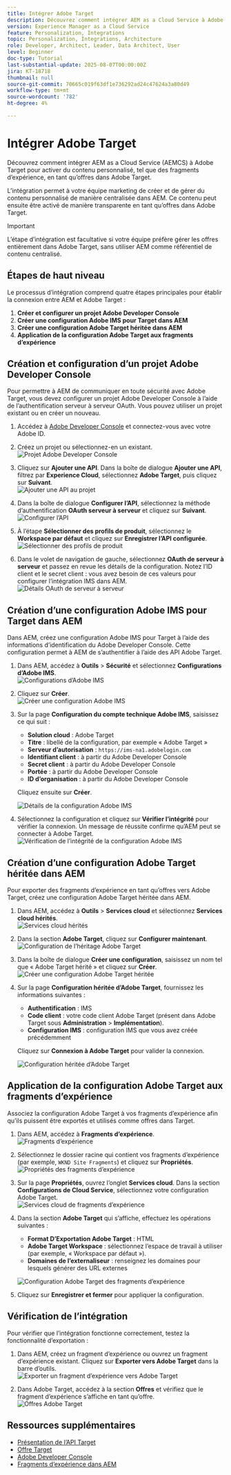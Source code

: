 ```yaml
---
title: Intégrer Adobe Target
description: Découvrez comment intégrer AEM as a Cloud Service à Adobe Target pour gérer et activer du contenu personnalisé (fragments d’expérience) en tant qu’offres.
version: Experience Manager as a Cloud Service
feature: Personalization, Integrations
topic: Personalization, Integrations, Architecture
role: Developer, Architect, Leader, Data Architect, User
level: Beginner
doc-type: Tutorial
last-substantial-update: 2025-08-07T00:00:00Z
jira: KT-18718
thumbnail: null
source-git-commit: 70665c019f63df1e736292ad24c47624a3a80d49
workflow-type: tm+mt
source-wordcount: '782'
ht-degree: 4%

---
```



# Intégrer Adobe Target

Découvrez comment intégrer AEM as a Cloud Service (AEMCS) à Adobe Target pour activer du contenu personnalisé, tel que des fragments d’expérience, en tant qu’offres dans Adobe Target.

L’intégration permet à votre équipe marketing de créer et de gérer du contenu personnalisé de manière centralisée dans AEM. Ce contenu peut ensuite être activé de manière transparente en tant qu’offres dans Adobe Target.

>[!IMPORTANT]
>
>L’étape d’intégration est facultative si votre équipe préfère gérer les offres entièrement dans Adobe Target, sans utiliser AEM comme référentiel de contenu centralisé.

## Étapes de haut niveau

Le processus d’intégration comprend quatre étapes principales pour établir la connexion entre AEM et Adobe Target :

1. **Créer et configurer un projet Adobe Developer Console**
2. **Créer une configuration Adobe IMS pour Target dans AEM**
3. **Créer une configuration Adobe Target héritée dans AEM**
4. **Application de la configuration Adobe Target aux fragments d’expérience**

## Création et configuration d’un projet Adobe Developer Console

Pour permettre à AEM de communiquer en toute sécurité avec Adobe Target, vous devez configurer un projet Adobe Developer Console à l’aide de l’authentification serveur à serveur OAuth. Vous pouvez utiliser un projet existant ou en créer un nouveau.

1. Accédez à [Adobe Developer Console](https://developer.adobe.com/console) et connectez-vous avec votre Adobe ID.

2. Créez un projet ou sélectionnez-en un existant.\
   ![Projet Adobe Developer Console](../assets/setup/adc-project.png)

3. Cliquez sur **Ajouter une API**. Dans la boîte de dialogue **Ajouter une API**, filtrez par **Experience Cloud**, sélectionnez **Adobe Target**, puis cliquez sur **Suivant**.\
   ![Ajouter une API au projet](../assets/setup/adc-add-api.png)

4. Dans la boîte de dialogue **Configurer l’API**, sélectionnez la méthode d’authentification **OAuth serveur à serveur** et cliquez sur **Suivant**.\
   ![Configurer l’API](../assets/setup/adc-configure-api.png)

5. À l’étape **Sélectionner des profils de produit**, sélectionnez le **Workspace par défaut** et cliquez sur **Enregistrer l’API configurée**.\
   ![Sélectionner des profils de produit](../assets/setup/adc-select-product-profiles.png)

6. Dans le volet de navigation de gauche, sélectionnez **OAuth de serveur à serveur** et passez en revue les détails de la configuration. Notez l’ID client et le secret client : vous avez besoin de ces valeurs pour configurer l’intégration IMS dans AEM.
   ![Détails OAuth de serveur à serveur](../assets/setup/adc-oauth-server-to-server.png)

## Création d’une configuration Adobe IMS pour Target dans AEM

Dans AEM, créez une configuration Adobe IMS pour Target à l’aide des informations d’identification du Adobe Developer Console. Cette configuration permet à AEM de s’authentifier à l’aide des API Adobe Target.

1. Dans AEM, accédez à **Outils** > **Sécurité** et sélectionnez **Configurations d’Adobe IMS**.\
   ![Configurations d’Adobe IMS](../assets/setup/aem-ims-configurations.png)

2. Cliquez sur **Créer**.\
   ![Créer une configuration Adobe IMS](../assets/setup/aem-create-ims-configuration.png)

3. Sur la page **Configuration du compte technique Adobe IMS**, saisissez ce qui suit :
   - **Solution cloud** : Adobe Target
   - **Titre** : libellé de la configuration, par exemple « Adobe Target »
   - **Serveur d’autorisation** : `https://ims-na1.adobelogin.com`
   - **Identifiant client** : à partir du Adobe Developer Console
   - **Secret client** : à partir du Adobe Developer Console
   - **Portée** : à partir du Adobe Developer Console
   - **ID d’organisation** : à partir du Adobe Developer Console

   Cliquez ensuite sur **Créer**.

   ![Détails de la configuration Adobe IMS](../assets/setup/aem-ims-configuration-details.png)

4. Sélectionnez la configuration et cliquez sur **Vérifier l’intégrité** pour vérifier la connexion. Un message de réussite confirme qu’AEM peut se connecter à Adobe Target.\
   ![Vérification de l’intégrité de la configuration Adobe IMS](../assets/setup/aem-ims-configuration-health-check.png)

## Création d’une configuration Adobe Target héritée dans AEM

Pour exporter des fragments d’expérience en tant qu’offres vers Adobe Target, créez une configuration Adobe Target héritée dans AEM.

1. Dans AEM, accédez à **Outils** > **Services cloud** et sélectionnez **Services cloud hérités**.\
   ![ Services cloud hérités ](../assets/setup/aem-legacy-cloud-services.png)

2. Dans la section **Adobe Target**, cliquez sur **Configurer maintenant**.\
   ![Configuration de l’héritage Adobe Target](../assets/setup/aem-configure-adobe-target-legacy.png)

3. Dans la boîte de dialogue **Créer une configuration**, saisissez un nom tel que « Adobe Target hérité » et cliquez sur **Créer**.\
   ![Créer une configuration Adobe Target héritée](../assets/setup/aem-create-adobe-target-legacy-configuration.png)

4. Sur la page **Configuration héritée d’Adobe Target**, fournissez les informations suivantes :
   - **Authentification** : IMS
   - **Code client** : votre code client Adobe Target (présent dans Adobe Target sous **Administration** > **Implémentation**).
   - **Configuration IMS** : configuration IMS que vous avez créée précédemment

   Cliquez sur **Connexion à Adobe Target** pour valider la connexion.

   ![Configuration héritée d’Adobe Target](../assets/setup/aem-target-legacy-configuration.png)

## Application de la configuration Adobe Target aux fragments d’expérience

Associez la configuration Adobe Target à vos fragments d’expérience afin qu’ils puissent être exportés et utilisés comme offres dans Target.

1. Dans AEM, accédez à **Fragments d’expérience**.\
   ![Fragments d’expérience](../assets/setup/aem-experience-fragments.png)

2. Sélectionnez le dossier racine qui contient vos fragments d’expérience (par exemple, `WKND Site Fragments`) et cliquez sur **Propriétés**.\
   ![ Propriétés des fragments d’expérience ](../assets/setup/aem-experience-fragments-properties.png)

3. Sur la page **Propriétés**, ouvrez l’onglet **Services cloud**. Dans la section **Configurations de Cloud Service**, sélectionnez votre configuration Adobe Target.\
   ![Services cloud de fragments d’expérience](../assets/setup/aem-experience-fragments-cloud-services.png)

4. Dans la section **Adobe Target** qui s’affiche, effectuez les opérations suivantes :
   - **Format D’Exportation Adobe Target** : HTML
   - **Adobe Target Workspace** : sélectionnez l’espace de travail à utiliser (par exemple, « Workspace par défaut »).
   - **Domaines de l’externaliseur** : renseignez les domaines pour lesquels générer des URL externes

   ![Configuration Adobe Target des fragments d’expérience](../assets/setup/aem-experience-fragments-adobe-target-configuration.png)

5. Cliquez sur **Enregistrer et fermer** pour appliquer la configuration.

## Vérification de l’intégration

Pour vérifier que l’intégration fonctionne correctement, testez la fonctionnalité d’exportation :

1. Dans AEM, créez un fragment d’expérience ou ouvrez un fragment d’expérience existant. Cliquez sur **Exporter vers Adobe Target** dans la barre d’outils.\
   ![Exporter un fragment d’expérience vers Adobe Target](../assets/setup/aem-export-experience-fragment-to-adobe-target.png)

2. Dans Adobe Target, accédez à la section **Offres** et vérifiez que le fragment d’expérience s’affiche en tant qu’offre.\
   ![Offres Adobe Target](../assets/setup/adobe-target-xf-as-offer.png)

## Ressources supplémentaires

- [Présentation de l’API Target](https://experienceleague.adobe.com/fr/docs/target-dev/developer/api/target-api-overview)
- [Offre Target ](https://experienceleague.adobe.com/fr/docs/target/using/experiences/offers/manage-content)
- [Adobe Developer Console](https://developer.adobe.com/developer-console/docs/guides/)
- [ Fragments d’expérience dans AEM ](https://experienceleague.adobe.com/fr/docs/experience-manager-learn/sites/experience-fragments/experience-fragments-feature-video-use)